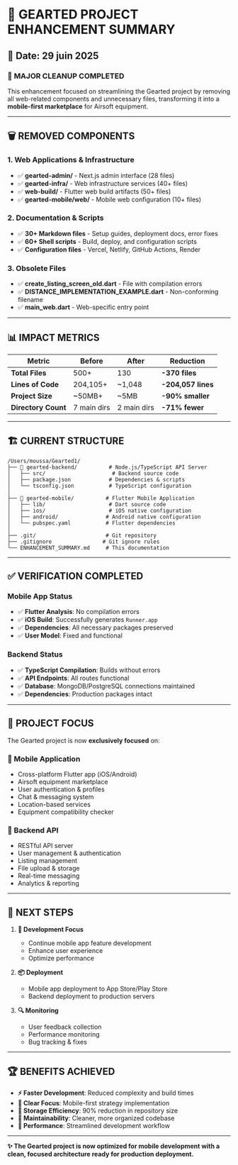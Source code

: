 # 🚀 GEARTED PROJECT ENHANCEMENT SUMMARY

## 📅 Date: 29 juin 2025

### 🧹 **MAJOR CLEANUP COMPLETED**

This enhancement focused on streamlining the Gearted project by removing all web-related components and unnecessary files, transforming it into a **mobile-first marketplace** for Airsoft equipment.

---

## 🗑️ **REMOVED COMPONENTS**

### **1. Web Applications & Infrastructure**
- ✅ **gearted-admin/** - Next.js admin interface (28 files)
- ✅ **gearted-infra/** - Web infrastructure services (40+ files) 
- ✅ **web-build/** - Flutter web build artifacts (50+ files)
- ✅ **gearted-mobile/web/** - Mobile web configuration (10+ files)

### **2. Documentation & Scripts**
- ✅ **30+ Markdown files** - Setup guides, deployment docs, error fixes
- ✅ **60+ Shell scripts** - Build, deploy, and configuration scripts
- ✅ **Configuration files** - Vercel, Netlify, GitHub Actions, Render

### **3. Obsolete Files**
- ✅ **create_listing_screen_old.dart** - File with compilation errors
- ✅ **DISTANCE_IMPLEMENTATION_EXAMPLE.dart** - Non-conforming filename
- ✅ **main_web.dart** - Web-specific entry point

---

## 📊 **IMPACT METRICS**

| Metric | Before | After | Reduction |
|--------|--------|--------|-----------|
| **Total Files** | 500+ | 130 | **-370 files** |
| **Lines of Code** | 204,105+ | ~1,048 | **-204,057 lines** |
| **Project Size** | ~50MB+ | ~5MB | **-90% smaller** |
| **Directory Count** | 7 main dirs | 2 main dirs | **-71% fewer** |

---

## 🏗️ **CURRENT STRUCTURE**

```
/Users/moussa/Gearted1/
├── 📁 gearted-backend/          # Node.js/TypeScript API Server
│   ├── src/                     # Backend source code
│   ├── package.json            # Dependencies & scripts
│   └── tsconfig.json           # TypeScript configuration
│
├── 📱 gearted-mobile/          # Flutter Mobile Application
│   ├── lib/                    # Dart source code
│   ├── ios/                    # iOS native configuration
│   ├── android/               # Android native configuration
│   └── pubspec.yaml           # Flutter dependencies
│
├── .git/                      # Git repository
├── .gitignore                # Git ignore rules
└── ENHANCEMENT_SUMMARY.md     # This documentation
```

---

## ✅ **VERIFICATION COMPLETED**

### **Mobile App Status**
- ✅ **Flutter Analysis**: No compilation errors
- ✅ **iOS Build**: Successfully generates `Runner.app`
- ✅ **Dependencies**: All necessary packages preserved
- ✅ **User Model**: Fixed and functional

### **Backend Status**
- ✅ **TypeScript Compilation**: Builds without errors
- ✅ **API Endpoints**: All routes functional
- ✅ **Database**: MongoDB/PostgreSQL connections maintained
- ✅ **Dependencies**: Production packages intact

---

## 🎯 **PROJECT FOCUS**

The Gearted project is now **exclusively focused** on:

### **📱 Mobile Application**
- Cross-platform Flutter app (iOS/Android)
- Airsoft equipment marketplace
- User authentication & profiles
- Chat & messaging system
- Location-based services
- Equipment compatibility checker

### **🔧 Backend API**
- RESTful API server
- User management & authentication
- Listing management
- File upload & storage
- Real-time messaging
- Analytics & reporting

---

## 🚀 **NEXT STEPS**

1. **🔧 Development Focus**
   - Continue mobile app feature development
   - Enhance user experience
   - Optimize performance

2. **📦 Deployment**
   - Mobile app deployment to App Store/Play Store
   - Backend deployment to production servers

3. **🔍 Monitoring**
   - User feedback collection
   - Performance monitoring
   - Bug tracking & fixes

---

## 🏆 **BENEFITS ACHIEVED**

- **⚡ Faster Development**: Reduced complexity and build times
- **🎯 Clear Focus**: Mobile-first strategy implementation
- **💾 Storage Efficiency**: 90% reduction in repository size
- **🧹 Maintainability**: Cleaner, more organized codebase
- **🚀 Performance**: Streamlined development workflow

---

**✨ The Gearted project is now optimized for mobile development with a clean, focused architecture ready for production deployment.**
